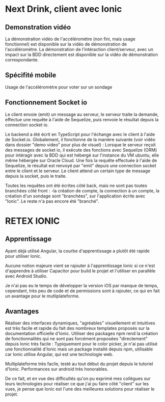# Next Drink, client avec Ionic

## Demonstration vidéo
La démonstration vidéo de l'accéléromètre (non fini, mais usage fonctionnel) est disponible sur la vidéo de démonstration de l'accéléromètre.
La démonstration de l'intéraction client/serveur, avec un impact sur la BDD directement est disponible sur la vidéo de démonstration correspondante.

## Spécifité mobile
Usage de l'accéléromètre pour voter sur un sondage

## Fonctionnement Socket io
Le client envoie (emit) un message au serveur, le serveur traite la demande, effectue une requête à l'aide de Sequelize, puis renvoie le résultat depuis la connection socket io. 

Le backend a été écrit en TypeScript pour l'échange avec le client à l'aide de Socket.io. Globalement, il fonctionne de la manière suivante (voir vidéo dans dossier "demo video" pour plus de visuel) : Lorsque le serveur reçoit des messages de socket io, il exécute des fonctions avec Sequelize (ORM) pour intéragir avec la BDD qui est hébergé sur l'instance du VM ubuntu, elle même hébergée sur Oracle Cloud. Une fois la requête effectuée à l'aide de Sequelize, le résultat est renvoyé par "emit" depuis une connection socket entre le client et le serveur. Le client attend un certain type de message depuis la socket, puis le traite.

Toutes les requêtes ont été écrites côté back, mais ne sont pas toutes branchées côté front : -la création de compte, la connection à un compte, la création d'un sondage sont "branchées", sur l'application écrite avec "Ionic". 
Le reste n'a pas encore été "branché".

# RETEX IONIC
## Apprentissage
Ayant déjà utilisé Angular, la courbe d'apprentissage a plutôt été rapide pour utiliser Ionic. 

Aucune notion majeure vient se rajouter à l'apprentissage Ionic si ce n'est d'apprendre à utiliser Capacitor pour build le projet et l'utiliser en parallèle avec Android Studio.

Je n'ai pas eu le temps de développer la version iOS par manque de temps, cependant, très peu de code et de permissions sont à rajouter, ce qui en fait un avantage pour le mutliplateforme.

## Avantages
Réaliser des interfaces dynamiques, "agréables" visuellement et intuitives est très facile et rapide du fait des nombreux templates proposés sur la documentation officielle d'Ionic.
Utiliser des packages npm rend la création de fonctionnalités qui ne sont pas forcément proposées "directement" depuis Ionic très facile :
  Typiquement pour le color picker, je n'ai pas utilisé une fonctionnalité d'Ionic mais un package installé depuis npm, utilisable car Ionic utilise Angular, qui est une technologie web. 

Multiplateforme très facile, testé au tout début du projet depuis le tutoriel d'Ionic.
Performances sur android très honorables.

De ce fait, et en vue des difficultés qu'on pu exprimé mes collègues sur leurs technologies pour réaliser ce que j'ai pu faire côté "client" sur les vues, je pense que Ionic est l'une des meilleures solutions pour réaliser le projet. 

